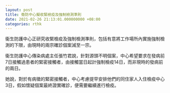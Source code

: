```yaml
---
layout: post
title: 衞防中心擬收緊檢疫及強制檢測準則
date: 2021-02-26 21:13:01.000000000 +08:00
categories: rthk
---
```


衞生防護中心正研究收緊檢疫及強制檢測準則，包括有意將工作場所內實施強制檢測的下限，由現時的兩宗確診個案減至一宗。

衞生防護中心傳染病處主任張竹君說，針對源頭不明個案，中心希望要求在發病前7日接觸過患者的緊密接觸者，由接觸當日起計強制檢疫14日，而非現時的發病前的兩日。

她說，對於有病徵的緊密接觸者，中心考慮提早安排他們的同住家人入住檢疫中心3日，假如懷疑個案最終證實確診，便需要繼續進行檢疫。　
